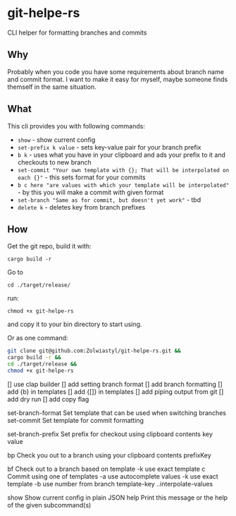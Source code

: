 # git-helpe-rs

CLI helper for formatting branches and commits

## Why

Probably when you code you have some requirements about branch name and commit format.
I want to make it easy for myself, maybe someone finds themself in the same situation.

## What

This cli provides you with following commands:

- `show` - show current config
- `set-prefix k value` - sets key-value pair for your branch prefix
- `b k` - uses what you have in your clipboard and ads your prefix to it and checkouts to new branch
- `set-commit "Your own template with {}; That will be interpolated on each {}"` - this sets format for your commits
- `b c here "are values with which your template will be interpolated"` - by this you will make a commit with given format
- `set-branch "Same as for commit, but doesn't yet work"` - tbd
- `delete k` - deletes key from branch prefixes

## How

Get the git repo, build it with:

`cargo build -r`

Go to

`cd ./target/release/`

run:

`chmod +x git-helpe-rs`

and copy it to your bin directory to start using.

Or as one command:

```sh
git clone git@github.com:Zolwiastyl/git-helpe-rs.git &&
cargo build -r &&
cd ./target/release &&
chmod +x git-helpe-rs
```

<!-- TODO -->

[] use clap builder
[] add setting branch format
[] add branch formatting
[] add {b} in templates
[] add {[]} in templates
[] add piping output from git
[] add dry run
[] add copy flag

  set-branch-format  Set template that can be used when switching branches
  set-commit         Set template for commit formatting

  set-branch-prefix  Set prefix for checkout using clipboard contents
        key value

  bp                 Check you out to a branch using your clipboard contents
        prefixKey

  bf                 Check out to a branch based on template
  -k use exact template
  c                  Commit using one of templates
    -a use autocomplete values
    -k use exact template
    -b use number from branch
        template-key ..interpolate-values

  show               Show current config in plain JSON
  help               Print this message or the help of the given subcommand(s)
